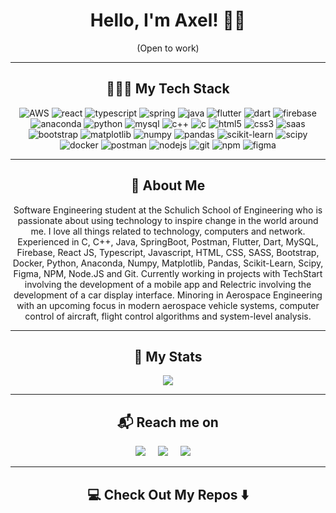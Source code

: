<h1 align="center"> Hello, I'm Axel! 👋🏻 </h1>
<p align="center"> (Open to work)</p>

<hr>

<h2  align="center">👨🏼‍💻 My Tech Stack</h2>

<p align="center">
  <img src="https://img.shields.io/badge/AWS-%23FF9900.svg?style=for-the-badge&logo=amazon-aws&logoColor=white" alt="AWS"/>
  <img src="https://img.shields.io/badge/react-%2320232a.svg?style=for-the-badge&logo=react&logoColor=%2361DAFB" alt="react"/>
  <img src="https://img.shields.io/badge/typescript-%23007ACC.svg?style=for-the-badge&logo=typescript&logoColor=white" alt="typescript"/>
  <img src="https://img.shields.io/badge/spring-%236DB33F.svg?style=for-the-badge&logo=spring&logoColor=white" alt="spring"/>
  <img src="https://img.shields.io/badge/java-%23ED8B00.svg?style=for-the-badge&logo=java&logoColor=white" alt="java"/>
  <img src="https://img.shields.io/badge/Flutter-%2302569B.svg?style=for-the-badge&logo=Flutter&logoColor=white" alt="flutter"/>
  <img src="https://img.shields.io/badge/dart-%230175C2.svg?style=for-the-badge&logo=dart&logoColor=white" alt="dart"/>
  <img src="https://img.shields.io/badge/firebase-%23039BE5.svg?style=for-the-badge&logo=firebase" alt="firebase"/>
  <img src="https://img.shields.io/badge/Anaconda-%2344A833.svg?style=for-the-badge&logo=anaconda&logoColor=white" alt="anaconda"/>
  <img src="https://img.shields.io/badge/python-3670A0?style=for-the-badge&logo=python&logoColor=ffdd54" alt="python"/>
  <img src="https://img.shields.io/badge/MySQL-00000F?style=for-the-badge&logo=mysql&logoColor=white" alt="mysql"/>
  <img src="https://img.shields.io/badge/c++-%2300599C.svg?style=for-the-badge&logo=c%2B%2B&logoColor=white" alt="c++"/>
  <img src="https://img.shields.io/badge/c-%2300599C.svg?style=for-the-badge&logo=c&logoColor=white" alt="c"/>
  <img src="https://img.shields.io/badge/html5-%23E34F26.svg?style=for-the-badge&logo=html5&logoColor=white" alt="html5"/>
  <img src="https://img.shields.io/badge/css3-%231572B6.svg?style=for-the-badge&logo=css3&logoColor=white" alt="css3"/>
  <img src="https://img.shields.io/badge/SASS-hotpink.svg?style=for-the-badge&logo=SASS&logoColor=white" alt="saas"/>
  <img src="https://img.shields.io/badge/bootstrap-%23563D7C.svg?style=for-the-badge&logo=bootstrap&logoColor=white" alt="bootstrap"/>
  <img src="https://img.shields.io/badge/Matplotlib-%23ffffff.svg?style=for-the-badge&logo=Matplotlib&logoColor=black" alt="matplotlib"/>
  <img src="https://img.shields.io/badge/numpy-%23013243.svg?style=for-the-badge&logo=numpy&logoColor=white" alt="numpy"/>
  <img src="https://img.shields.io/badge/pandas-%23150458.svg?style=for-the-badge&logo=pandas&logoColor=white" alt="pandas"/>
  <img src="https://img.shields.io/badge/scikit--learn-%23F7931E.svg?style=for-the-badge&logo=scikit-learn&logoColor=white" alt="scikit-learn"/>
  <img src="https://img.shields.io/badge/SciPy-%230C55A5.svg?style=for-the-badge&logo=scipy&logoColor=%white" alt="scipy"/>
  <img src="https://img.shields.io/badge/docker-%230db7ed.svg?style=for-the-badge&logo=docker&logoColor=white" alt="docker"/>
  <img src="https://img.shields.io/badge/Postman-FF6C37?style=for-the-badge&logo=postman&logoColor=white" alt="postman"/>
  <img src="https://img.shields.io/badge/node.js-6DA55F?style=for-the-badge&logo=node.js&logoColor=white" alt="nodejs"/>
  <img src="https://img.shields.io/badge/git-%23F05033.svg?style=for-the-badge&logo=git&logoColor=white" alt="git"/>
  <img src="https://img.shields.io/badge/-NPM-CB3837?style=for-the-badge&logo=npm&logoColor=white" alt="npm"/>
  <img src="https://img.shields.io/badge/figma-%23F24E1E.svg?style=for-the-badge&logo=figma&logoColor=white" alt="figma"/>
</p>

<hr>

<h2  align="center">👀 About Me</h2>
<p align="center">
Software Engineering student at the Schulich School of Engineering who is passionate about using technology to inspire change in the world around me. I love all things related to technology, computers and network. Experienced in C, C++, Java, SpringBoot, Postman, Flutter, Dart, MySQL, Firebase, React JS, Typescript, Javascript, HTML, CSS, SASS, Bootstrap, Docker, Python, Anaconda, Numpy, Matplotlib, Pandas, Scikit-Learn, Scipy, Figma, NPM, Node.JS and Git. Currently working in projects with TechStart involving the development of a mobile app and Relectric involving the development of a car display interface. Minoring in Aerospace Engineering with an upcoming focus in modern aerospace vehicle systems, computer control of aircraft, flight control algorithms and system-level analysis.
</p>

<hr>

<h2  align="center">📌 My Stats</h2>
<p align="center" justify="center">
  <img src="https://github-readme-stats.vercel.app/api?username=Axeloooo&show_icons=true"/>
</p>

<hr>

<h2  align="center">📬 Reach me on</h2>
<p align="center">
  <a target="_blank"href=""><img src="https://img.shields.io/badge/Portfolio-%23000000.svg?style=for-the-badge&logo=firefox&logoColor=#FF7139"/></a>&nbsp;&nbsp;&nbsp;&nbsp;
  <a target="_blank"href="https://www.linkedin.com/in/axel-s%C3%A1nchez-a1089b23a/"><img src="https://img.shields.io/badge/linkedin-%230077B5.svg?style=for-the-badge&logo=linkedin&logoColor=white"/></a>&nbsp;&nbsp;&nbsp;&nbsp;
  <a target="_blanck"href="mailto:axelshz@gmail.com"><img src="https://img.shields.io/badge/Gmail-D14836?style=for-the-badge&logo=gmail&logoColor=white"/></a>&nbsp;&nbsp;&nbsp;&nbsp;
</p>

<hr>

<h2  align="center">💻 Check Out My Repos ⬇️ </h2>

